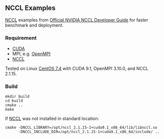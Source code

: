 ## NCCL Examples 

[NCCL](https://developer.nvidia.com/nccl) examples from [Official NVIDIA NCCL Developer Guide](https://docs.nvidia.com/deeplearning/sdk/pdf/NCCL-Developer-Guide.pdf) for faster benchmark and deployment.

### Requirement

- [CUDA](https://developer.nvidia.com/cuda-zone)
- MPI, e.g. [OpenMPI](https://www.open-mpi.org/)
- [NCCL](https://developer.nvidia.com/nccl)

Tested on Linux [CentOS 7.4](https://www.centos.org/) with CUDA 9.1, OpenMPI 3.10.0, and NCCL 2.1.15.

### Build

```
mkdir build
cd build
cmake ..
make
```

If [NCCL](https://developer.nvidia.com/nccl) was not installed in standard location:

```
cmake -DNCCL_LIBRARY=/opt/nccl_2.1.15-1+cuda9.1_x86_64/lib/libnccl.so
      -DNCCL_INCLUDE_DIR=/opt/nccl_2.1.15-1+cuda9.1_x86_64/include/ ..
```
